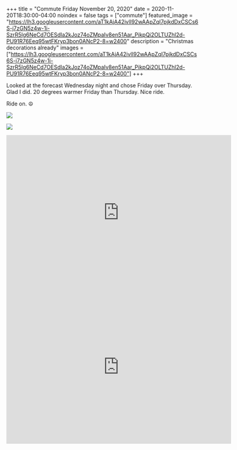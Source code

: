 +++
title =  "Commute Friday November 20, 2020"
date = 2020-11-20T18:30:00-04:00
noindex = false
tags = ["commute"]
featured_image = "https://lh3.googleusercontent.com/aT1kAjA42ivlI92wAApZqI7pjkdDxCSCs6S-j7zGN5z4w-1i-SzrR5lg6NeCd7OESdIa2kJoz74oZMpaIv8en51Aar_PikpQi2OLTUZhl2d-PU91R76Eeq95wtFKryp3bon0ANcP2-8=w2400"
description = "Christmas decorations already"
images = ["https://lh3.googleusercontent.com/aT1kAjA42ivlI92wAApZqI7pjkdDxCSCs6S-j7zGN5z4w-1i-SzrR5lg6NeCd7OESdIa2kJoz74oZMpaIv8en51Aar_PikpQi2OLTUZhl2d-PU91R76Eeq95wtFKryp3bon0ANcP2-8=w2400"]
+++

Looked at the forecast Wednesday night and chose Friday over Thursday. Glad I did. 20 degrees warmer Friday than Thursday. Nice ride.

Ride on. ☮

<a href='https://lh3.googleusercontent.com/7nX8BIkay09eT-5OgVyQ99yupASyvlao2jwxV6FEllgkjaZ41Wo0aDJ-ATyakMPdRXft96U8c0W9HY-Zxtf5uhQF2oyPqr0ZrpbfsAHl9zdU1EZ7qmxzfkpTVmzwX2QU1BVUF6y6wzM=w2400'><img src='https://lh3.googleusercontent.com/7nX8BIkay09eT-5OgVyQ99yupASyvlao2jwxV6FEllgkjaZ41Wo0aDJ-ATyakMPdRXft96U8c0W9HY-Zxtf5uhQF2oyPqr0ZrpbfsAHl9zdU1EZ7qmxzfkpTVmzwX2QU1BVUF6y6wzM=w2400'></a>

<a href='https://lh3.googleusercontent.com/aT1kAjA42ivlI92wAApZqI7pjkdDxCSCs6S-j7zGN5z4w-1i-SzrR5lg6NeCd7OESdIa2kJoz74oZMpaIv8en51Aar_PikpQi2OLTUZhl2d-PU91R76Eeq95wtFKryp3bon0ANcP2-8=w2400'><img src='https://lh3.googleusercontent.com/aT1kAjA42ivlI92wAApZqI7pjkdDxCSCs6S-j7zGN5z4w-1i-SzrR5lg6NeCd7OESdIa2kJoz74oZMpaIv8en51Aar_PikpQi2OLTUZhl2d-PU91R76Eeq95wtFKryp3bon0ANcP2-8=w2400'></a>

<iframe height='405' width='590' frameborder='0' allowtransparency='true' scrolling='no' src='https://www.strava.com/activities/4363779397/embed/714c2cf59a8cae867b1c3f8ab139213bf3240a36'></iframe>

<iframe height='405' width='590' frameborder='0' allowtransparency='true' scrolling='no' src='https://www.strava.com/activities/4366618231/embed/0d305dbacf57ee5f1136b50e633aa27f2a61b92f'></iframe>
